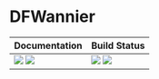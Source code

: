 # DFWannier
| **Documentation**                                                                   | **Build Status**                                |
|:----------------------------------------------------------------------------------- |:----------------------------------------------- |
| [![][docs-img]][docs-url] [![][ddocs-img]][ddocs-url] | [![][ci-img]][ci-url] [![][ccov-img]][ccov-url] |

[ddocs-img]: https://img.shields.io/badge/docs-dev-blue.svg
[ddocs-url]: https://louisponet.github.io/DFWannier.jl/dev

[docs-img]: https://img.shields.io/badge/docs-stable-blue.svg
[docs-url]: https://louisponet.github.io/DFWannier.jl/stable

[ccov-img]: https://codecov.io/gh/louisponet/DFWannier.jl/branch/master/graph/badge.svg?token=OJumiSp7H1
[ccov-url]: https://codecov.io/gh/louisponet/DFWannier.jl

[ci-img]: https://github.com/louisponet/DFWannier.jl/workflows/CI/badge.svg?branch=master&event=push
[ci-url]: https://github.com/louisponet/DFWannier.jl/actions
